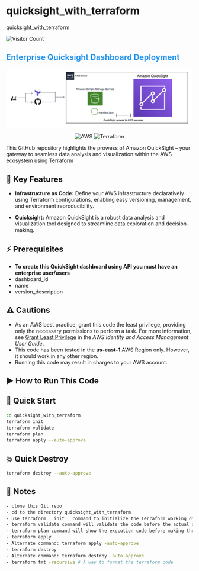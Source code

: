# quicksight_with_terraform
quicksight_with_terraform

![Visitor Count](https://img.shields.io/badge/Visitor-Count?style=social&label=VisitorCount&labelColor=abcdef&color=fedcba)

<p align="center">
<h2><span style="color: #2B98F0;">Enterprise Quicksight Dashboard Deployment</span></h2>
</p>

![quicksight](https://github.com/ValAug/quicksight_with_terraform/blob/main/QS-DIAGRAM.png)

<p align="center">
  <img src="https://img.shields.io/badge/-AWS-000000?style=flat&logo=Amazon%20AWS&logoColor=FF9900" alt="AWS">
  <img src="https://img.shields.io/badge/-Terraform-000000?style=flat&logo=Terraform" alt="Terraform">
</p>

This GitHub repository highlights the prowess of Amazon QuickSight – your gateway to seamless data analysis and visualization within the AWS ecosystem using Terraform

## 🔑 Key Features

- **Infrastructure as Code:** Define your AWS infrastructure declaratively using Terraform configurations, enabling easy versioning, management, and environment reproducibility.

- **Quicksight:** Amazon QuickSight is a robust data analysis and visualization tool designed to streamline data exploration and decision-making.


## ⚡️ Prerequisites

- **To create this QuickSight dashboard using API you must have an enterprise user/users**
- dashboard_id
- name
- version_description

## ⚠️ Cautions

- As an AWS best practice, grant this code the least privilege, providing only the necessary permissions to perform a task. For more information, see [Grant Least Privilege](https://docs.aws.amazon.com/IAM/latest/UserGuide/best-practices.html#grant-least-privilege) in the *AWS Identity and Access Management User Guide*.
- This code has been tested in the __us-east-1__ AWS Region only. However, it should work in any other region.
- Running this code may result in charges to your AWS account.

## ▶️ How to Run This Code

## 🚀 Quick Start

```bash
cd quicksight_with_terraform
terraform init
terraform validate
terraform plan
terraform apply --auto-approve
```

## 💥 Quick Destroy
```bash
terraform destroy --auto-approve
```

## 📌 Notes
```bash
- clone this Git repo
- cd to the directory quicksight_with_terraform
- use terraform __init__ command to initialize the Terraform working directory and to download plugins for a provider (aws)
- terraform validate command will validate the code before the actual deployment
- terraform plan command will show the execution code before making the actual deployment
- terraform apply
- Alternate command: terraform apply -auto-approve
- terraform destroy
- Alternate command: terraform destroy -auto-approve
- terraform fmt -recursive # A way to format the terraform code
